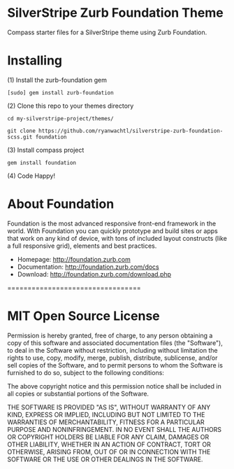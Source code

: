 SilverStripe Zurb Foundation Theme
=================================

Compass starter files for a SilverStripe theme using Zurb Foundation.

Installing
=================================

(1) Install the zurb-foundation gem

`[sudo] gem install zurb-foundation`

(2) Clone this repo to your themes directory

`cd my-silverstripe-project/themes/`

`git clone https://github.com/ryanwachtl/silverstripe-zurb-foundation-scss.git foundation`

(3) Install compass project

`gem install foundation`

(4) Code Happy!

About Foundation
=================================

Foundation is the most advanced responsive front-end framework in the world. With Foundation you can quickly prototype and build sites or apps that work on any kind of device, with tons of included layout constructs (like a full responsive grid), elements and best practices.

- Homepage:      http://foundation.zurb.com
- Documentation: http://foundation.zurb.com/docs
- Download:      http://foundation.zurb.com/download.php

=================================

MIT Open Source License
=================================

Permission is hereby granted, free of charge, to any person obtaining a copy of this software and associated documentation files (the "Software"), to deal in the Software without restriction, including without limitation the rights to use, copy, modify, merge, publish, distribute, sublicense, and/or sell copies of the Software, and to permit persons to whom the Software is furnished to do so, subject to the following conditions:

The above copyright notice and this permission notice shall be included in all copies or substantial portions of the Software.

THE SOFTWARE IS PROVIDED "AS IS", WITHOUT WARRANTY OF ANY KIND, EXPRESS OR IMPLIED, INCLUDING BUT NOT LIMITED TO THE WARRANTIES OF MERCHANTABILITY, FITNESS FOR A PARTICULAR PURPOSE AND NONINFRINGEMENT. IN NO EVENT SHALL THE AUTHORS OR COPYRIGHT HOLDERS BE LIABLE FOR ANY CLAIM, DAMAGES OR OTHER LIABILITY, WHETHER IN AN ACTION OF CONTRACT, TORT OR OTHERWISE, ARISING FROM, OUT OF OR IN CONNECTION WITH THE SOFTWARE OR THE USE OR OTHER DEALINGS IN THE SOFTWARE.
